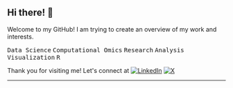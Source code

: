 ## Hi there! 👋

Welcome to my GitHub! I am trying to create an overview of my work and interests.

<kbd>Data Science</kbd> <kbd>Computational Omics</kbd> <kbd>Research</kbd> <kbd>Analysis</kbd> <kbd>Visualization</kbd> <kbd>R</kbd>

Thank you for visiting me! Let's connect at
[![LinkedIn](https://img.shields.io/badge/-LinkedIn-blue?style=flat-square&logo=linkedin&logoColor=white)](https://www.linkedin.com/in/rupa-kanchi-8428982b/) [![X](https://img.shields.io/badge/-Follow%20Me-1DA1F2?style=flat-square&logo=x&logoColor=white)](https://x.com/rupakanchi)  

---
